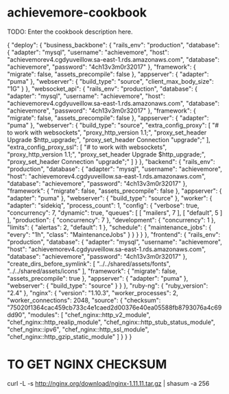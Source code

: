 # achievemore-cookbook

TODO: Enter the cookbook description here.

{
  "deploy": {
    "business_backbone": {
      "rails_env": "production",
      "database": {
        "adapter": "mysql",
        "username": "achievemore",
        "host": "achievemorev4.cgdyuveillow.sa-east-1.rds.amazonaws.com",
        "database": "achievemore",
        "password": "4ch13v3m0r32017"
      },
      "framework": {
        "migrate": false,
        "assets_precompile": false
      },
      "appserver": {
        "adapter": "puma"
      },
      "webserver": {
        "build_type": "source",
        "client_max_body_size": "1G"
      }
    },
    "websocket_api": {
      "rails_env": "production",
      "database": {
        "adapter": "mysql",
        "username": "achievemore",
        "host": "achievemorev4.cgdyuveillow.sa-east-1.rds.amazonaws.com",
        "database": "achievemore",
        "password": "4ch13v3m0r32017"
      },
      "framework": {
        "migrate": false,
        "assets_precompile": false
      },
      "appserver": {
        "adapter": "puma"
      },
      "webserver": {
        "build_type": "source",
        "extra_config_proxy": [
          "# to work with websockets",
          "proxy_http_version 1.1;",
          "proxy_set_header Upgrade $http_upgrade;",
          "proxy_set_header Connection \"upgrade\";"
        ],
        "extra_config_proxy_ssl": [
          "# to work with websockets",
          "proxy_http_version 1.1;",
          "proxy_set_header Upgrade $http_upgrade;",
          "proxy_set_header Connection \"upgrade\";"
        ]
      }
    },
    "backend": {
      "rails_env": "production",
      "database": {
        "adapter": "mysql",
        "username": "achievemore",
        "host": "achievemorev4.cgdyuveillow.sa-east-1.rds.amazonaws.com",
        "database": "achievemore",
        "password": "4ch13v3m0r32017"
      },
      "framework": {
        "migrate": false,
        "assets_precompile": false
      },
      "appserver": {
        "adapter": "puma"
      },
      "webserver": {
        "build_type": "source"
      },
      "worker": {
        "adapter": "sidekiq",
        "process_count": 1,
        "config": {
          "verbose": true,
          "concurrency": 7,
          "dynamic": true,
          "queues": [
            [
              "mailers",
              7
            ],
            [
              "default",
              5
            ]
          ],
          "production": {
            "concurrency": 7
          },
          "development": {
            "concurrency": 1
          },
          "limits": {
            "alertas": 2,
            "default": 1
          },
          "schedule": {
            "maintenance_jobs": {
              "every": "1h",
              "class": "MaintenanceJobs"
            }
          }
        }
      }
    },
    "frontend": {
      "rails_env": "production",
      "database": {
        "adapter": "mysql",
        "username": "achievemore",
        "host": "achievemorev4.cgdyuveillow.sa-east-1.rds.amazonaws.com",
        "database": "achievemore",
        "password": "4ch13v3m0r32017"
      },
      "create_dirs_before_symlink": [
        "../../shared/assets/fonts",
        "../../shared/assets/icons"
      ],
      "framework": {
        "migrate": false,
        "assets_precompile": true
      },
      "appserver": {
        "adapter": "puma"
      },
      "webserver": {
        "build_type": "source"
      }
    }
  },
  "ruby-ng": {
    "ruby_version": "2.4"
  },
  "nginx": {
    "version": "1.10.3",
    "worker_processes": 2,
    "worker_connections": 2048,
    "source": {
      "checksum": "75020f1364cac459cb733c4e1caed2d00376e40ea05588fb8793076a4c69dd90",
      "modules": [
        "chef_nginx::http_v2_module",
        "chef_nginx::http_realip_module",
        "chef_nginx::http_stub_status_module",
        "chef_nginx::ipv6",
        "chef_nginx::http_ssl_module",
        "chef_nginx::http_gzip_static_module"
      ]
    }
  }
}

# TO GET NGINX CHECKSUM
curl -L -s http://nginx.org/download/nginx-1.11.11.tar.gz | shasum -a 256
